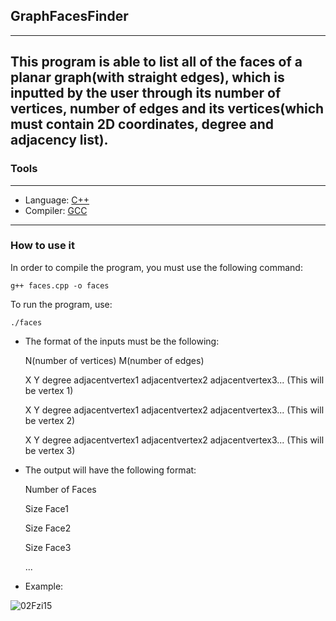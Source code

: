 ## **GraphFacesFinder**
---
This program is able to list all of the faces of a planar graph(with straight edges), which is inputted by the user through its number of vertices, number of edges and its vertices(which must contain 2D coordinates, degree and adjacency list).
---
### **Tools** 
---
- Language: [C++](https://cplusplus.com/doc/)
- Compiler: [GCC](https://gcc.gnu.org/)
---
### How to use it
In order to compile the program, you must use the following command: 

    g++ faces.cpp -o faces
To run the program, use:

    ./faces

- The format of the inputs must be the following:

  N(number of vertices) M(number of edges)
  <p>
  X Y degree adjacentvertex1 adjacentvertex2 adjacentvertex3... (This will be vertex 1)
  <p>
  X Y degree adjacentvertex1 adjacentvertex2 adjacentvertex3... (This will be vertex 2)
  <p>
  X Y degree adjacentvertex1 adjacentvertex2 adjacentvertex3... (This will be vertex 3)
  <p>
  <p>

- The output will have the following format:
  <p>
  Number of Faces
  <p>
  Size Face1
  <p>
  Size Face2
  <p>
  Size Face3
  <p>
  ...
  <p>
  <p>

- Example:
    <p>
![02Fzi15](https://github.com/Lorenzovagliano/GraphFacesFinder/assets/111889654/4232a8af-8f8d-4b99-97b0-b6972161d0d5)


